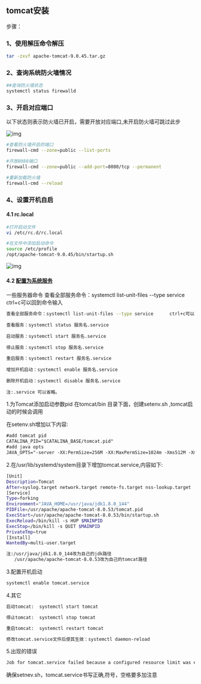## tomcat安装

步骤：

### 1、使用解压命令解压 

```bash
tar -zxvf apache-tomcat-9.0.45.tar.gz 
```

### 2、查询系统防火墙情况

```bash
##查询防火墙状态 
systemctl status firewalld  
```

### 3、开启对应端口

以下状态则表示防火墙已开启，需要开放对应端口,未开启防火墙可跳过此步

![img](F:\编程学习\笔记\Typora\typoraNeed\Typora\typora-user-images\clip_image002.jpg)

```bash
#查看防火墙开启的端口 
firewall-cmd --zone=public --list-ports 

#开放8080端口 
firewall-cmd --zone=public --add-port=8080/tcp --permanent  

#重新加载防火墙 
firewall-cmd --reload  
```



### 4、设置开机自启

#### 4.1 rc.local

```bash
#打开启动文件 
vi /etc/rc.d/rc.local 

#在文件中添加启动命令 
source /etc/profile 
/opt/apache-tomcat-9.0.45/bin/startup.sh 
```



![img](F:\编程学习\笔记\Typora\typoraNeed\Typora\typora-user-images\clip_image004.jpg)



#### 4.2 [配置为系统服务](https://blog.csdn.net/qq_43080036/article/details/90064320)

一些服务器命令
查看全部服务命令：systemctl list-unit-files --type service      ctrl+c可以回到命令输入

```bash
查看全部服务命令：systemctl list-unit-files --type service      ctrl+c可以回到命令输入
 
查看服务：systemctl status 服务名.service
 
启动服务：systemctl start 服务名.service
 
停止服务：systemctl stop 服务名.service
 
重启服务：systemctl restart 服务名.service
 
增加开机启动：systemctl enable 服务名.service
 
删除开机启动：systemctl disable 服务名.service
 
注:.service 可以省略。
```

1.为Tomcat添加启动参数pid
   在tomcat/bin 目录下面，创建setenv.sh ,tomcat启动的时候会调用

在setenv.sh增加以下内容:

```txt
#add tomcat pid  
CATALINA_PID="$CATALINA_BASE/tomcat.pid"
#add java opts  
JAVA_OPTS="-server -XX:PermSize=256M -XX:MaxPermSize=1024m -Xms512M -Xmx1024M -XX:MaxNewSize=256m" 
```


2.在/usr/lib/systemd/system目录下增加tomcat.service,内容如下:

```bash
[Unit]
Description=Tomcat
After=syslog.target network.target remote-fs.target nss-lookup.target
[Service]
Type=forking
Environment="JAVA_HOME=/usr/java/jdk1.8.0_144"
PIDFile=/usr/apache/apache-tomcat-8.0.53/tomcat.pid
ExecStart=/usr/apache/apache-tomcat-8.0.53/bin/startup.sh
ExecReload=/bin/kill -s HUP $MAINPID
ExecStop=/bin/kill -s QUIT $MAINPID
PrivateTmp=true
[Install]
WantedBy=multi-user.target

注:/usr/java/jdk1.8.0_144改为自己的jdk路径
   /usr/apache/apache-tomcat-8.0.53改为自己的tomcat路径
```

3.配置开机启动

```bash
systemctl enable tomcat.service
```

4.其它

```bash
启动tomcat:  systemctl start tomcat

停止tomcat:  systemctl stop tomcat

重启tomcat:  systemctl restart tomcat

修改tomcat.service文件后使其生效：systemctl daemon-reload
```

5.出现的错误

```txt
Job for tomcat.service failed because a configured resource limit was exceeded. See "systemctl status tomcat.service" and "journalctl -xe" for details
```

确保setnev.sh，tomcat.service书写正确,符号，空格要多加注意

